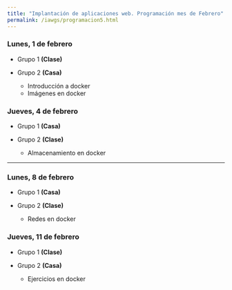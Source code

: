 ```yaml
---
title: "Implantación de aplicaciones web. Programación mes de Febrero"
permalink: /iawgs/programacion5.html
---
```


### Lunes, 1 de febrero

* Grupo 1 **(Clase)**
* Grupo 2 **(Casa)**

    * Introducción a  docker
    * Imágenes en docker

### Jueves, 4 de febrero

* Grupo 1 **(Casa)**
* Grupo 2 **(Clase)**

    * Almacenamiento en docker

- - - 

### Lunes, 8 de febrero

* Grupo 1 **(Casa)**
* Grupo 2 **(Clase)**

    * Redes en docker

### Jueves, 11 de febrero

* Grupo 1 **(Clase)**
* Grupo 2 **(Casa)**

    * Ejercicios en docker
